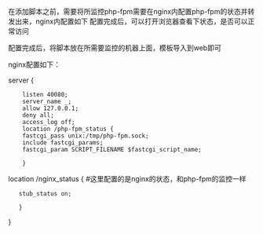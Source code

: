 在添加脚本之前，需要将所监控php-fpm需要在nginx内配置php-fpm的状态并转发出来，nginx内配置如下
配置完成后，可以打开浏览器查看下状态，是否可以正常访问

配置完成后，将脚本放在所需要监控的机器上面，模板导入到web即可

nginx配置如下：


server {

        listen 40080;
        server_name _;
        allow 127.0.0.1;
        deny all;
        access_log off;
        location /php-fpm_status {
        fastcgi_pass unix:/tmp/php-fpm.sock;
        include fastcgi_params;
        fastcgi_param SCRIPT_FILENAME $fastcgi_script_name;
    
        }
       
location /nginx_status {   #这里配置的是nginx的状态，和php-fpm的监控一样
        
       stub_status on;
     
       }

}
      
         
         

         
         
         

